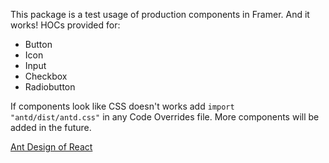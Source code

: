This package is a test usage of production components in Framer. And it works! HOCs provided for: 
- Button
- Icon
- Input
- Checkbox
- Radiobutton

If components look like CSS doesn't works add `import "antd/dist/antd.css"` in any Code Overrides file. More components will be added in the future.

[Ant Design of React][1]

[1]:	https://ant.design/docs/react/introduce "Ant Design of React"